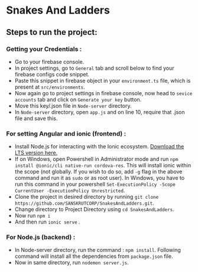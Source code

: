 # Snakes And Ladders
## Steps to run the project:

### Getting your Credentials :
* Go to your firebase console.
* In project settings, go to ```General``` tab and scroll below to find your firebase configs code snippet.
* Paste this snippet in firebase object in your ```environment.ts``` file, which is present at ```src/environments```.
* Now again go to project settings in firebase console, now head to ```sevice accounts``` tab and click on ```Generate your key``` button.
* Move this key/.json file in ```Node-server``` directory.
* In ```Node-server``` directory, open ```app.js``` and on line 10, require that .json file and save this.

### For setting Angular and ionic (frontend) :
* Install Node.js for interacting with the Ionic ecosystem. [Download the LTS version here.](https://nodejs.org/en/)
* If on Windows, open Powershell in Administrator mode and run ```npm install @ionic/cli native-run cordova-res```. This will install ionic within the scope (not globally. If you wish to do so, add ```-g``` flag in the above command and run it as ```sudo``` or as root user).
In Windows, you have to run this command in your powershell ```Set-ExecutionPolicy -Scope CurrentUser -ExecutionPolicy Unrestricted```.
* Clone the project in desired directory by running ```git clone https://github.com/SANSKRUTCORP/SnakesAndLadders.git```.
* Change directory to Project Directory using ```cd SnakesAndLadders```.
* Now run ```npm i```
* And then run ```ionic serve``` .

### For Node.js (backend) :
* In Node-server directory, run the command : ```npm install```. Following command will install all the dependencies from ```package.json``` file.
* Now in same directory, run ```nodemon server.js```.
